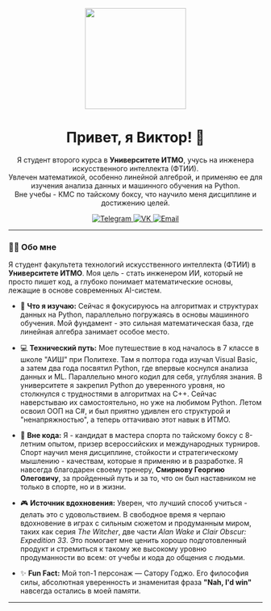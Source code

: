 <!-- Приветственный баннер с Сатору Годжо -->
<p align="center">
  <img src="https://i.pinimg.com/736x/8c/6e/b0/8c6eb0064c97ea431857a6fa919d43bd.jpg" width="200">
</p>

<!-- Заголовок и интро -->
<h1 align="center">Привет, я Виктор! 👋</h1>

<!-- Краткая информация -->
<p align="center">
  Я студент второго курса в <b>Университете ИТМО</b>, учусь на инженера искусственного интеллекта (ФТИИ). <br>
  Увлечен математикой, особенно линейной алгеброй, и применяю ее для изучения анализа данных и машинного обучения на Python. <br>
  Вне учебы - КМС по тайскому боксу, что научило меня дисциплине и достижению целей.
</p>

<!-- Социальные сети -->
<p align="center">
  <a href="https://t.me/ViktorVask" target="_blank">
    <img src="https://img.shields.io/badge/Telegram-2CA5E0?style=for-the-badge&logo=telegram&logoColor=white" alt="Telegram"/>
  </a>
  <a href="https://vk.com/viktorvaskin" target="_blank">
    <img src="https://img.shields.io/badge/VK-4680C2?style=for-the-badge&logo=vk&logoColor=white" alt="VK"/>
  </a>
  <a href="mailto:viktorvaskin0698@gmail.com" target="_blank">
    <img src="https://img.shields.io/badge/Email-D14836?style=for-the-badge&logo=gmail&logoColor=white" alt="Email"/>
  </a>
</p>

---

### 👨‍💻 Обо мне

Я студент факультета технологий искусственного интеллекта (ФТИИ) в **Университете ИТМО**. Моя цель - стать инженером ИИ, который не просто пишет код, а глубоко понимает математические основы, лежащие в основе современных AI-систем.

- 🌱 **Что я изучаю:** Сейчас я фокусируюсь на алгоритмах и структурах данных на Python, параллельно погружаясь в основы машинного обучения. Мой фундамент - это сильная математическая база, где линейная алгебра занимает особое место.

- 💻 **Технический путь:** Мое путешествие в код началось в 7 классе в школе "АИШ" при Политехе. Там я полтора года изучал Visual Basic, а затем два года посвятил Python, где впервые коснулся анализа данных и ML. Параллельно много кодил для себя, углубляя знания. В университете я закрепил Python до уверенного уровня, но столкнулся с трудностями в алгоритмах на C++. Сейчас наверстываю их самостоятельно, но уже на любимом Python. Летом освоил ООП на C#, и был приятно удивлен его структурой и "ненапряжностью", а теперь оттачиваю этот навык в ИТМО.

- 🥊 **Вне кода:** Я - кандидат в мастера спорта по тайскому боксу с 8-летним опытом, призер всероссийских и международных турниров. Спорт научил меня дисциплине, стойкости и стратегическому мышлению - качествам, которые я применяю и в разработке. Я навсегда благодарен своему тренеру, **Смирнову Георгию Олеговичу**, за пройденный путь и за то, что он был наставником не только в спорте, но и в жизни.

- 🎮 **Источник вдохновения:** Уверен, что лучший способ учиться - делать это с удовольствием. В свободное время я черпаю вдохновение в играх с сильным сюжетом и продуманным миром, таких как серия *The Witcher*, две части *Alan Wake* и *Clair Obscur: Expedition 33*. Это помогает мне ценить хорошо подготовленный продукт и стремиться к такому же высокому уровню продуманности во всем: от учебы и кода до общения с людьми.

- ✨ **Fun Fact:** Мой топ-1 персонаж — Сатору Годжо. Его философия силы, абсолютная уверенность и знаменитая фраза **"Nah, I'd win"** навсегда остались в моей памяти.

---

